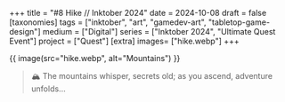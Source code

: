 +++
title = "#8 Hike // Inktober 2024"
date = 2024-10-08
draft =  false
[taxonomies]
tags = ["inktober", "art", "gamedev-art", "tabletop-game-design"]
medium = ["Digital"]
series = ["Inktober 2024", "Ultimate Quest Event"]
project = ["Quest"]
[extra]
images= ["hike.webp"]
+++

{{ image(src="hike.webp", alt="Mountains") }}

> 🏔️ The mountains whisper, secrets old; as you ascend, adventure unfolds...
